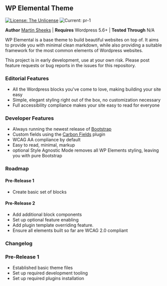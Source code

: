 ## WP Elemental Theme

[![License: The Unlicense](https://img.shields.io/badge/License-The%20Unlicense-green)](https://github.com/mmsheeks/wp-elemental/blob/production/LICENSE) ![Current: pr-1](https://img.shields.io/static/v1?label=Release&message=Pre-Release%201&color=red)

**Author** [Martin Sheeks](https://github.com/mmsheeks/) |
**Requires** Wordpress 5.6+ |
**Tested Through** N/A

WP Elemental is a base theme to build beautiful websites on top of. It aims to provide you with minimal clean markdown, while also providing a suitable framework for the most common elements of Wordpress websites.

This project is in early development, use at your own risk. Please post feature requests or bug reports in the issues for this repository.

### Editorial Features
 - All the Wordpress blocks you've come to love, making building your site easy
 - Simple, elegant styling right out of the box, no customization necessary
 - Full accessibility compliance makes your site easy to read for everyone

### Developer Features
 - Always running the newest release of [Bootstrap](https://www.getbootstrap.com)
 - Custom fields using the [Carbon Fields](https://docs.carbonfields.net/#/overview) plugin
 - WCAG AA compliance by default
 - Easy to read, minimal, markup
 - optional Style Agnostic Mode removes all WP Elements styling, leaving you with pure Bootstrap

### Roadmap

#### Pre-Release 1
 - Create basic set of blocks

#### Pre-Release 2
 - Add additional block components
 - Set up optional feature enabling
 - Add plugin template overriding feature.
 - Ensure all elements built so far are WCAG 2.0 compliant

### Changelog

### Pre-Release 1
 - Established basic theme files
 - Set up required development tooling
 - Set up required plugins installation
